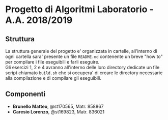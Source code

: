 # Progetto di Algoritmi Laboratorio - A.A. 2018/2019

## Struttura
La struttura generale del progetto e' organizzata in cartelle, all'interno di ogni cartella sara' presente un file `README.md` contenente un breve "how to" per compilare i file eseguibili e farli eseguire.     
Gli esercizi 1, 2 e 4 avranno all'interno delle loro directory dedicate un file script chiamato `build.sh` che si occupera' di creare le directory necessarie alla compilazione e di compilare gli eseguibili.   

## Componenti
* **Brunello Matteo**, @st170565, Matr. 858867
* **Caresio Lorenzo**, @st169823, Matr. 836021
